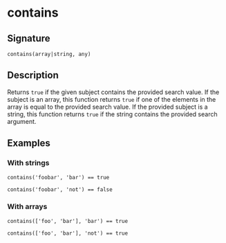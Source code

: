 # contains

## Signature

`contains(array|string, any)`

## Description

Returns `true` if the given subject contains the provided search value. If the subject is an array, this function returns `true` if one of the elements in the array is equal to the provided search value. If the provided subject is a string, this function returns `true` if the string contains the provided search argument.

## Examples

### With strings

```
contains('foobar', 'bar') == true
```

```
contains('foobar', 'not') == false
```

### With arrays


```
contains(['foo', 'bar'], 'bar') == true
```

```
contains(['foo', 'bar'], 'not') == true
```
